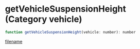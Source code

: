 # getVehicleSuspensionHeight (Category vehicle)

```js
function getVehicleSuspensionHeight(vehicle: number): number
```

[filename](getVehicleSuspensionHeight_m.md ':include')
